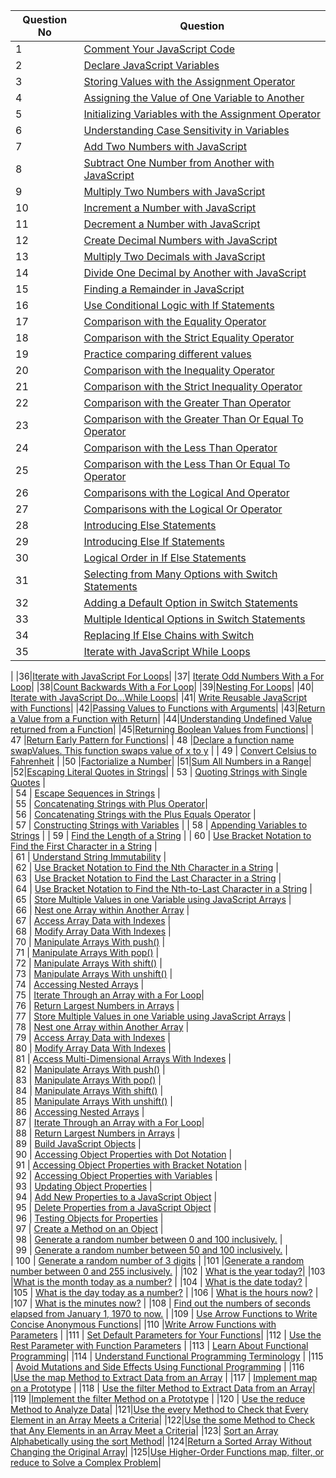 

| Question No | Question | 
|--|--| 
| 1 | [Comment Your JavaScript Code](https://www.freecodecamp.org/learn/javascript-algorithms-and-data-structures/basic-javascript/comment-your-javascript-code) | 
|  2  | [Declare JavaScript Variables](https://www.freecodecamp.org/learn/javascript-algorithms-and-data-structures/basic-javascript/declare-javascript-variables) |
| 3 |[Storing Values with the Assignment Operator](https://www.freecodecamp.org/learn/javascript-algorithms-and-data-structures/basic-javascript/storing-values-with-the-assignment-operator)|
|4|[Assigning the Value of One Variable to Another](https://www.freecodecamp.org/learn/javascript-algorithms-and-data-structures/basic-javascript/assigning-the-value-of-one-variable-to-another)|
|5|[Initializing Variables with the Assignment Operator](https://www.freecodecamp.org/learn/javascript-algorithms-and-data-structures/basic-javascript/initializing-variables-with-the-assignment-operator)|
|6|[Understanding Case Sensitivity in Variables](https://www.freecodecamp.org/learn/javascript-algorithms-and-data-structures/basic-javascript/understanding-case-sensitivity-in-variables)|
|7|[Add Two Numbers with JavaScript](https://www.freecodecamp.org/learn/javascript-algorithms-and-data-structures/basic-javascript/add-two-numbers-with-javascript)|
|8|[Subtract One Number from Another with JavaScript](https://www.freecodecamp.org/learn/javascript-algorithms-and-data-structures/basic-javascript/subtract-one-number-from-another-with-javascript)|
|9|[Multiply Two Numbers with JavaScript](https://www.freecodecamp.org/learn/javascript-algorithms-and-data-structures/basic-javascript/multiply-two-numbers-with-javascript)|
|10|[Increment a Number with JavaScript](https://www.freecodecamp.org/learn/javascript-algorithms-and-data-structures/basic-javascript/increment-a-number-with-javascript)|
|11|[Decrement a Number with JavaScript](https://www.freecodecamp.org/learn/javascript-algorithms-and-data-structures/basic-javascript/decrement-a-number-with-javascript)|
|12|[Create Decimal Numbers with JavaScript](https://www.freecodecamp.org/learn/javascript-algorithms-and-data-structures/basic-javascript/create-decimal-numbers-with-javascript)|
|13|[Multiply Two Decimals with JavaScript](https://www.freecodecamp.org/learn/javascript-algorithms-and-data-structures/basic-javascript/multiply-two-decimals-with-javascript)|
|14|[Divide One Decimal by Another with JavaScript](https://www.freecodecamp.org/learn/javascript-algorithms-and-data-structures/basic-javascript/divide-one-decimal-by-another-with-javascript)|
|15|[Finding a Remainder in JavaScript](https://www.freecodecamp.org/learn/javascript-algorithms-and-data-structures/basic-javascript/finding-a-remainder-in-javascript)|
|16|[Use Conditional Logic with If Statements](https://www.freecodecamp.org/learn/javascript-algorithms-and-data-structures/basic-javascript/use-conditional-logic-with-if-statements)|
|17|[Comparison with the Equality Operator](https://www.freecodecamp.org/learn/javascript-algorithms-and-data-structures/basic-javascript/comparison-with-the-equality-operator)|
|18|[Comparison with the Strict Equality Operator](https://www.freecodecamp.org/learn/javascript-algorithms-and-data-structures/basic-javascript/comparison-with-the-strict-equality-operator)|
|19|[Practice comparing different values](https://www.freecodecamp.org/learn/javascript-algorithms-and-data-structures/basic-javascript/practice-comparing-different-values)|
|20|[Comparison with the Inequality Operator](https://www.freecodecamp.org/learn/javascript-algorithms-and-data-structures/basic-javascript/comparison-with-the-inequality-operator)|
|21|[Comparison with the Strict Inequality Operator](https://www.freecodecamp.org/learn/javascript-algorithms-and-data-structures/basic-javascript/comparison-with-the-strict-inequality-operator)|
|22|[Comparison with the Greater Than Operator](https://www.freecodecamp.org/learn/javascript-algorithms-and-data-structures/basic-javascript/comparison-with-the-greater-than-operator)|
|23|[Comparison with the Greater Than Or Equal To Operator](https://www.freecodecamp.org/learn/javascript-algorithms-and-data-structures/basic-javascript/comparison-with-the-greater-than-or-equal-to-operator)|
|24|[Comparison with the Less Than Operator](https://www.freecodecamp.org/learn/javascript-algorithms-and-data-structures/basic-javascript/comparison-with-the-less-than-operator)|
|25|[Comparison with the Less Than Or Equal To Operator](https://www.freecodecamp.org/learn/javascript-algorithms-and-data-structures/basic-javascript/comparison-with-the-less-than-or-equal-to-operator)|
|26|[Comparisons with the Logical And Operator](https://www.freecodecamp.org/learn/javascript-algorithms-and-data-structures/basic-javascript/comparisons-with-the-logical-and-operator)|
|27|[Comparisons with the Logical Or Operator](https://www.freecodecamp.org/learn/javascript-algorithms-and-data-structures/basic-javascript/comparisons-with-the-logical-or-operator)|
|28|[Introducing Else Statements](https://www.freecodecamp.org/learn/javascript-algorithms-and-data-structures/basic-javascript/introducing-else-statements)|
|29|[Introducing Else If Statements](https://www.freecodecamp.org/learn/javascript-algorithms-and-data-structures/basic-javascript/introducing-else-if-statements)|
|30|[Logical Order in If Else Statements](https://www.freecodecamp.org/learn/javascript-algorithms-and-data-structures/basic-javascript/logical-order-in-if-else-statements)|
|31|[Selecting from Many Options with Switch Statements](https://www.freecodecamp.org/learn/javascript-algorithms-and-data-structures/basic-javascript/selecting-from-many-options-with-switch-statements)|
|32|[Adding a Default Option in Switch Statements](https://www.freecodecamp.org/learn/javascript-algorithms-and-data-structures/basic-javascript/adding-a-default-option-in-switch-statements)|
|33|[Multiple Identical Options in Switch Statements](https://www.freecodecamp.org/learn/javascript-algorithms-and-data-structures/basic-javascript/multiple-identical-options-in-switch-statements)|
|34|[Replacing If Else Chains with Switch](freecodecamp.org/learn/javascript-algorithms-and-data-structures/basic-javascript/replacing-if-else-chains-with-switch)|
|35|[Iterate with JavaScript While Loops](https://www.freecodecamp.org/learn/javascript-algorithms-and-data-structures/basic-javascript/iterate-with-javascript-while-loops)
|
|36|[Iterate with JavaScript For Loops](https://www.freecodecamp.org/learn/javascript-algorithms-and-data-structures/basic-javascript/iterate-with-javascript-for-loops)|
|37| [Iterate Odd Numbers With a For Loop](https://www.freecodecamp.org/learn/javascript-algorithms-and-data-structures/basic-javascript/iterate-odd-numbers-with-a-for-loop)|
|38|[Count Backwards With a For Loop](https://www.freecodecamp.org/learn/javascript-algorithms-and-data-structures/basic-javascript/count-backwards-with-a-for-loop)|
|39|[Nesting For Loops](https://www.freecodecamp.org/learn/javascript-algorithms-and-data-structures/basic-javascript/nesting-for-loops)|
|40| [Iterate with JavaScript Do...While Loops](https://www.freecodecamp.org/learn/javascript-algorithms-and-data-structures/basic-javascript/iterate-with-javascript-do---while-loops)|
|41| [Write Reusable JavaScript with Functions](https://www.freecodecamp.org/learn/javascript-algorithms-and-data-structures/basic-javascript/write-reusable-javascript-with-functions)|
|42|[Passing Values to Functions with Arguments](https://www.freecodecamp.org/learn/javascript-algorithms-and-data-structures/basic-javascript/passing-values-to-functions-with-arguments)|
|43|[Return a Value from a Function with Return](https://www.freecodecamp.org/learn/javascript-algorithms-and-data-structures/basic-javascript/return-a-value-from-a-function-with-return)|
|44|[Understanding Undefined Value returned from a Function](https://www.freecodecamp.org/learn/javascript-algorithms-and-data-structures/basic-javascript/understanding-undefined-value-returned-from-a-function)|
|45|[Returning Boolean Values from Functions](https://www.freecodecamp.org/learn/javascript-algorithms-and-data-structures/basic-javascript/returning-boolean-values-from-functions)|
| 47 |[Return Early Pattern for Functions](https://www.freecodecamp.org/learn/javascript-algorithms-and-data-structures/basic-javascript/return-early-pattern-for-functions)|
| 48 |[Declare a function name swapValues. This function swaps value of x to y]() |
 | 49 | [Convert Celsius to Fahrenheit](https://www.freecodecamp.org/learn/javascript-algorithms-and-data-structures/basic-algorithm-scripting/convert-celsius-to-fahrenheit) |
|50 |[Factorialize a Number](https://www.freecodecamp.org/learn/javascript-algorithms-and-data-structures/basic-algorithm-scripting/factorialize-a-number)|
|51|[Sum All Numbers in a Range](https://www.freecodecamp.org/learn/javascript-algorithms-and-data-structures/intermediate-algorithm-scripting/sum-all-numbers-in-a-range)|
|52|[Escaping Literal Quotes in Strings](https://www.freecodecamp.org/learn/javascript-algorithms-and-data-structures/basic-javascript/escaping-literal-quotes-in-strings)|
| 53 |  [Quoting Strings with Single Quotes](https://www.freecodecamp.org/learn/javascript-algorithms-and-data-structures/basic-javascript/quoting-strings-with-single-quotes) |   
| 54 |  [Escape Sequences in Strings](https://www.freecodecamp.org/learn/javascript-algorithms-and-data-structures/basic-javascript/escape-sequences-in-strings) |  
| 55 |  [Concatenating Strings with Plus Operator](https://www.freecodecamp.org/learn/javascript-algorithms-and-data-structures/basic-javascript/concatenating-strings-with-plus-operator)|  
| 56 |  [Concatenating Strings with the Plus Equals Operator](https://www.freecodecamp.org/learn/javascript-algorithms-and-data-structures/basic-javascript/concatenating-strings-with-the-plus-equals-operator) |  
| 57 |  [Constructing Strings with Variables](https://www.freecodecamp.org/learn/javascript-algorithms-and-data-structures/basic-javascript/constructing-strings-with-variables) | 
| 58 |  [Appending Variables to Strings](https://www.freecodecamp.org/learn/javascript-algorithms-and-data-structures/basic-javascript/appending-variables-to-strings) | 
| 59 | [Find the Length of a String](https://www.freecodecamp.org/learn/javascript-algorithms-and-data-structures/basic-javascript/find-the-length-of-a-string)  | 
| 60 | [Use Bracket Notation to Find the First Character in a String](https://www.freecodecamp.org/learn/javascript-algorithms-and-data-structures/basic-javascript/use-bracket-notation-to-find-the-first-character-in-a-string)  |  
| 61 |  [Understand String Immutability](https://www.freecodecamp.org/learn/javascript-algorithms-and-data-structures/basic-javascript/understand-string-immutability) |   
| 62 | [Use Bracket Notation to Find the Nth Character in a String](https://www.freecodecamp.org/learn/javascript-algorithms-and-data-structures/basic-javascript/use-bracket-notation-to-find-the-nth-character-in-a-string)  |   
| 63 | [Use Bracket Notation to Find the Last Character in a String](https://www.freecodecamp.org/learn/javascript-algorithms-and-data-structures/basic-javascript/use-bracket-notation-to-find-the-last-character-in-a-string)  |   
| 64 |  [Use Bracket Notation to Find the Nth-to-Last Character in a String](https://www.freecodecamp.org/learn/javascript-algorithms-and-data-structures/basic-javascript/use-bracket-notation-to-find-the-nth-to-last-character-in-a-string) |   
| 65 |  [Store Multiple Values in one Variable using JavaScript Arrays](https://www.freecodecamp.org/learn/javascript-algorithms-and-data-structures/basic-javascript/store-multiple-values-in-one-variable-using-javascript-arrays) |   
| 66 | [Nest one Array within Another Array](https://www.freecodecamp.org/learn/javascript-algorithms-and-data-structures/basic-javascript/nest-one-array-within-another-array)  |   
| 67 |  [Access Array Data with Indexes](https://www.freecodecamp.org/learn/javascript-algorithms-and-data-structures/basic-javascript/access-array-data-with-indexes) |   
| 68 | [Modify Array Data With Indexes](https://www.freecodecamp.org/learn/javascript-algorithms-and-data-structures/basic-javascript/modify-array-data-with-indexes)  |   
| 70 |  [Manipulate Arrays With push()](https://www.freecodecamp.org/learn/javascript-algorithms-and-data-structures/basic-javascript/manipulate-arrays-with-push) |   
| 71 |  [Manipulate Arrays With pop()](https://www.freecodecamp.org/learn/javascript-algorithms-and-data-structures/basic-javascript/manipulate-arrays-with-pop) |   
| 72 |  [Manipulate Arrays With shift()](https://www.freecodecamp.org/learn/javascript-algorithms-and-data-structures/basic-javascript/manipulate-arrays-with-shift) |   
| 73 |  [Manipulate Arrays With unshift()](https://www.freecodecamp.org/learn/javascript-algorithms-and-data-structures/basic-javascript/manipulate-arrays-with-unshift) |   
| 74 | [Accessing Nested Arrays](https://www.freecodecamp.org/learn/javascript-algorithms-and-data-structures/basic-javascript/accessing-nested-arrays)  |   
| 75 |  [Iterate Through an Array with a For Loop](https://www.freecodecamp.org/learn/javascript-algorithms-and-data-structures/basic-javascript/iterate-through-an-array-with-a-for-loop)|   
| 76 | [Return Largest Numbers in Arrays](https://www.freecodecamp.org/learn/javascript-algorithms-and-data-structures/basic-algorithm-scripting/return-largest-numbers-in-arrays) |   
| 77 | [Store Multiple Values in one Variable using JavaScript Arrays](https://www.freecodecamp.org/learn/javascript-algorithms-and-data-structures/basic-javascript/store-multiple-values-in-one-variable-using-javascript-arrays)  |   
| 78 | [Nest one Array within Another Array](https://www.freecodecamp.org/learn/javascript-algorithms-and-data-structures/basic-javascript/nest-one-array-within-another-array)  |   
| 79 | [Access Array Data with Indexes](https://www.freecodecamp.org/learn/javascript-algorithms-and-data-structures/basic-javascript/access-array-data-with-indexes)  |   
| 80 |  [Modify Array Data With Indexes](https://www.freecodecamp.org/learn/javascript-algorithms-and-data-structures/basic-javascript/modify-array-data-with-indexes) |   
| 81 |  [Access Multi-Dimensional Arrays With Indexes](https://www.freecodecamp.org/learn/javascript-algorithms-and-data-structures/basic-javascript/access-multi-dimensional-arrays-with-indexes) |   
| 82 | [Manipulate Arrays With push()](https://www.freecodecamp.org/learn/javascript-algorithms-and-data-structures/basic-javascript/manipulate-arrays-with-push)  |   
| 83 |  [Manipulate Arrays With pop()](https://www.freecodecamp.org/learn/javascript-algorithms-and-data-structures/basic-javascript/manipulate-arrays-with-pop) |   
| 84 |  [Manipulate Arrays With shift()](https://www.freecodecamp.org/learn/javascript-algorithms-and-data-structures/basic-javascript/manipulate-arrays-with-shift) |   
| 85 |  [Manipulate Arrays With unshift()](https://www.freecodecamp.org/learn/javascript-algorithms-and-data-structures/basic-javascript/manipulate-arrays-with-unshift) |   
| 86 |  [Accessing Nested Arrays](https://www.freecodecamp.org/learn/javascript-algorithms-and-data-structures/basic-javascript/accessing-nested-arrays) |   
| 87 |  [Iterate Through an Array with a For Loop](https://www.freecodecamp.org/learn/javascript-algorithms-and-data-structures/basic-javascript/iterate-through-an-array-with-a-for-loop)|   
| 88 |  [Return Largest Numbers in Arrays](https://www.freecodecamp.org/learn/javascript-algorithms-and-data-structures/basic-algorithm-scripting/return-largest-numbers-in-arrays) |   
| 89 |  [Build JavaScript Objects](https://www.freecodecamp.org/learn/javascript-algorithms-and-data-structures/basic-javascript/build-javascript-objects) |   
| 90 | [Accessing Object Properties with Dot Notation](https://www.freecodecamp.org/learn/javascript-algorithms-and-data-structures/basic-javascript/accessing-object-properties-with-dot-notation)  |   
| 91 |  [Accessing Object Properties with Bracket Notation](https://www.freecodecamp.org/learn/javascript-algorithms-and-data-structures/basic-javascript/accessing-object-properties-with-bracket-notation) |   
| 92 |  [Accessing Object Properties with Variables](https://www.freecodecamp.org/learn/javascript-algorithms-and-data-structures/basic-javascript/accessing-object-properties-with-variables) |   
| 93 |  [Updating Object Properties](https://www.freecodecamp.org/learn/javascript-algorithms-and-data-structures/basic-javascript/updating-object-properties) |   
| 94 | [Add New Properties to a JavaScript Object](https://www.freecodecamp.org/learn/javascript-algorithms-and-data-structures/basic-javascript/add-new-properties-to-a-javascript-object)  |   
| 95 | [Delete Properties from a JavaScript Object](https://www.freecodecamp.org/learn/javascript-algorithms-and-data-structures/basic-javascript/delete-properties-from-a-javascript-object)  |   
| 96 | [Testing Objects for Properties](https://www.freecodecamp.org/learn/javascript-algorithms-and-data-structures/basic-javascript/testing-objects-for-properties)  |   
| 97 | [Create a Method on an Object](https://www.freecodecamp.org/learn/javascript-algorithms-and-data-structures/object-oriented-programming/create-a-method-on-an-object)  |   
| 98 |  [Generate a random number between 0 and 100 inclusively.]() |   
| 99 | [Generate a random number between 50 and 100 inclusively.]()  |   
| 100 | [Generate a random number of 3 digits]() |
|101 |[Generate a random number between 0 and 255 inclusively.]() |
|102 | [What is the year today?]()|
|103 |[What is the month today as a number?]() |
|104 | [What is the date today?]() |
|105 | [What is the day today as a number?]() |
|106 | [What is the hours now?]() |
|107 | [What is the minutes now?]() |
|108 | [Find out the numbers of seconds elapsed from January 1, 1970 to now.]() |
|109 | [Use Arrow Functions to Write Concise Anonymous Functions](https://www.freecodecamp.org/learn/javascript-algorithms-and-data-structures/es6/use-arrow-functions-to-write-concise-anonymous-functions)|
|110 |[Write Arrow Functions with Parameters](https://www.freecodecamp.org/learn/javascript-algorithms-and-data-structures/es6/write-arrow-functions-with-parameters) |
|111 | [Set Default Parameters for Your Functions](https://www.freecodecamp.org/learn/javascript-algorithms-and-data-structures/es6/set-default-parameters-for-your-functions)|
|112 | [Use the Rest Parameter with Function Parameters](https://www.freecodecamp.org/learn/javascript-algorithms-and-data-structures/es6/use-the-rest-parameter-with-function-parameters) |
|113 | [Learn About Functional Programming](https://www.freecodecamp.org/learn/javascript-algorithms-and-data-structures/functional-programming/learn-about-functional-programming)|
|114 | [Understand Functional Programming Terminology](https://www.freecodecamp.org/learn/javascript-algorithms-and-data-structures/functional-programming/understand-functional-programming-terminology) |
|115 | [Avoid Mutations and Side Effects Using Functional Programming](https://www.freecodecamp.org/learn/javascript-algorithms-and-data-structures/functional-programming/avoid-mutations-and-side-effects-using-functional-programming) |
|116 |[Use the map Method to Extract Data from an Array](https://www.freecodecamp.org/learn/javascript-algorithms-and-data-structures/functional-programming/use-the-map-method-to-extract-data-from-an-array) |
|117 | [Implement map on a Prototype](https://www.freecodecamp.org/learn/javascript-algorithms-and-data-structures/functional-programming/implement-map-on-a-prototype) |
|118 | [Use the filter Method to Extract Data from an Array](https://www.freecodecamp.org/learn/javascript-algorithms-and-data-structures/functional-programming/use-the-filter-method-to-extract-data-from-an-array)|
|119 |[Implement the filter Method on a Prototype](https://www.freecodecamp.org/learn/javascript-algorithms-and-data-structures/functional-programming/implement-the-filter-method-on-a-prototype) |
|120 | [Use the reduce Method to Analyze Data](https://www.freecodecamp.org/learn/javascript-algorithms-and-data-structures/functional-programming/use-the-reduce-method-to-analyze-data)|
|121|[Use the every Method to Check that Every Element in an Array Meets a Criteria](https://www.freecodecamp.org/learn/javascript-algorithms-and-data-structures/functional-programming/use-the-every-method-to-check-that-every-element-in-an-array-meets-a-criteria)|
|122|[Use the some Method to Check that Any Elements in an Array Meet a Criteria](https://www.freecodecamp.org/learn/javascript-algorithms-and-data-structures/functional-programming/use-the-some-method-to-check-that-any-elements-in-an-array-meet-a-criteria)|
|123| [Sort an Array Alphabetically using the sort Method](https://www.freecodecamp.org/learn/javascript-algorithms-and-data-structures/functional-programming/sort-an-array-alphabetically-using-the-sort-method)|
|124|[Return a Sorted Array Without Changing the Original Array](https://www.freecodecamp.org/learn/javascript-algorithms-and-data-structures/functional-programming/return-a-sorted-array-without-changing-the-original-array)|
|125|[Use Higher-Order Functions map, filter, or reduce to Solve a Complex Problem](https://www.freecodecamp.org/learn/javascript-algorithms-and-data-structures/functional-programming/use-higher-order-functions-map-filter-or-reduce-to-solve-a-complex-problem)|



